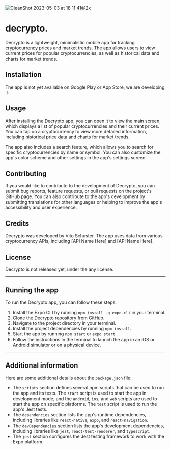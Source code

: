 ![CleanShot 2023-05-03 at 18 11 41@2x](https://user-images.githubusercontent.com/76746212/235976002-fc3e505a-1752-47ae-a876-cd0f2b0eca71.png)

# decrypto.

Decrypto is a lightweight, minimalistic mobile app for tracking cryptocurrency prices and market trends. 
The app allows users to view current prices for popular cryptocurrencies, as well as historical data and charts for market trends.

## Installation

The app is not yet available on Google Play or App Store, we are developing it.


## Usage

After installing the Decrypto app, you can open it to view the main screen, which displays a list of popular cryptocurrencies and their current prices. You can tap on a cryptocurrency to view more detailed information, including historical price data and charts for market trends.

The app also includes a search feature, which allows you to search for specific cryptocurrencies by name or symbol. You can also customize the app's color scheme and other settings in the app's settings screen.

## Contributing

If you would like to contribute to the development of Decrypto, you can submit bug reports, feature requests, or pull requests on the project's GitHub page. You can also contribute to the app's development by submitting translations for other languages or helping to improve the app's accessibility and user experience.

## Credits

Decrypto was developed by Vito Schuster. The app uses data from various cryptocurrency APIs, including [API Name Here] and [API Name Here].

## License

Decrypto is not released yet, under the any license.

---

## Running the app

To run the Decrypto app, you can follow these steps:

1. Install the Expo CLI by running `npm install -g expo-cli` in your terminal.
2. Clone the Decrypto repository from GitHub.
3. Navigate to the project directory in your terminal.
4. Install the project dependencies by running `npm install`.
5. Start the app by running `npm start` or `expo start`.
6. Follow the instructions in the terminal to launch the app in an iOS or Android simulator or on a physical device.

---

## Additional information

Here are some additional details about the `package.json` file:

- The `scripts` section defines several npm scripts that can be used to run the app and its tests. The `start` script is used to start the app in development mode, and the `android`, `ios`, and `web` scripts are used to start the app on specific platforms. The `test` script is used to run the app's Jest tests.
- The `dependencies` section lists the app's runtime dependencies, including libraries like `react-native`, `expo`, and `react-navigation`.
- The `devDependencies` section lists the app's development dependencies, including libraries like `jest`, `react-test-renderer`, and `typescript`.
- The `jest` section configures the Jest testing framework to work with the Expo platform.
